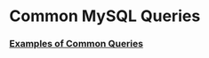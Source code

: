# Common MySQL Queries

### [Examples of Common Queries](https://dev.mysql.com/doc/refman/8.0/en/examples.html)
